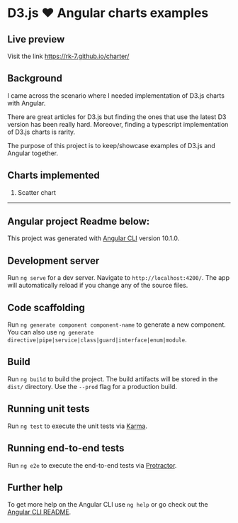 # D3.js ❤️ Angular charts examples

## Live preview

Visit the link https://rk-7.github.io/charter/

## Background

I came across the scenario where I needed implementation of D3.js charts with Angular.

There are great articles for D3.js but finding the ones that use the latest D3 version has been really hard.
Moreover, finding a typescript implementation of D3.js charts is rarity.

The purpose of this project is to keep/showcase examples of D3.js and Angular together.

## Charts implemented
1. Scatter chart

----

## Angular project Readme below:

This project was generated with [Angular CLI](https://github.com/angular/angular-cli) version 10.1.0.

## Development server

Run `ng serve` for a dev server. Navigate to `http://localhost:4200/`. The app will automatically reload if you change any of the source files.

## Code scaffolding

Run `ng generate component component-name` to generate a new component. You can also use `ng generate directive|pipe|service|class|guard|interface|enum|module`.

## Build

Run `ng build` to build the project. The build artifacts will be stored in the `dist/` directory. Use the `--prod` flag for a production build.

## Running unit tests

Run `ng test` to execute the unit tests via [Karma](https://karma-runner.github.io).

## Running end-to-end tests

Run `ng e2e` to execute the end-to-end tests via [Protractor](http://www.protractortest.org/).

## Further help

To get more help on the Angular CLI use `ng help` or go check out the [Angular CLI README](https://github.com/angular/angular-cli/blob/master/README.md).
